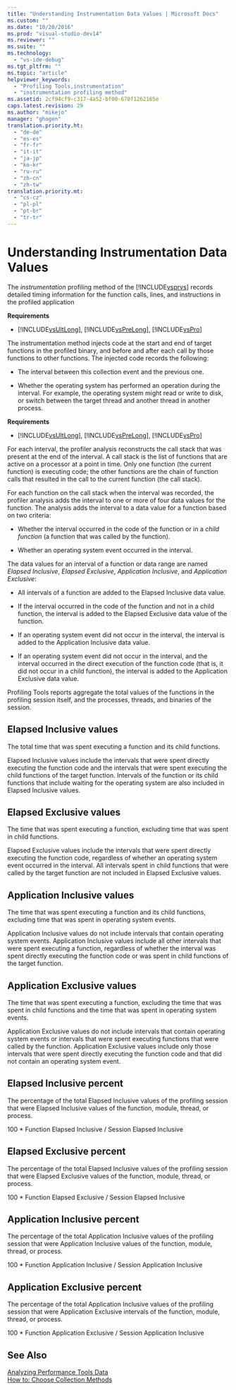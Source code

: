 ```yaml
---
title: "Understanding Instrumentation Data Values | Microsoft Docs"
ms.custom: ""
ms.date: "10/20/2016"
ms.prod: "visual-studio-dev14"
ms.reviewer: ""
ms.suite: ""
ms.technology: 
  - "vs-ide-debug"
ms.tgt_pltfrm: ""
ms.topic: "article"
helpviewer_keywords: 
  - "Profiling Tools,instrumentation"
  - "instrumentation profiling method"
ms.assetid: 2cf94cf9-c317-4a52-bf00-670f1262165e
caps.latest.revision: 29
ms.author: "mikejo"
manager: "ghogen"
translation.priority.ht: 
  - "de-de"
  - "es-es"
  - "fr-fr"
  - "it-it"
  - "ja-jp"
  - "ko-kr"
  - "ru-ru"
  - "zh-cn"
  - "zh-tw"
translation.priority.mt: 
  - "cs-cz"
  - "pl-pl"
  - "pt-br"
  - "tr-tr"
---
```

# Understanding Instrumentation Data Values
The *instrumentation* profiling method of the [!INCLUDE[vsprvs](../code-quality/includes/vsprvs_md.md)] records detailed timing information for the function calls, lines, and instructions in the profiled application  
  
 **Requirements**  
  
-   [!INCLUDE[vsUltLong](../code-quality/includes/vsultlong_md.md)], [!INCLUDE[vsPreLong](../code-quality/includes/vsprelong_md.md)], [!INCLUDE[vsPro](../code-quality/includes/vspro_md.md)]  
  
 The instrumentation method injects code at the start and end of target functions in the profiled binary, and before and after each call by those functions to other functions. The injected code records the following:  
  
-   The interval between this collection event and the previous one.  
  
-   Whether the operating system has performed an operation during the interval. For example, the operating system might read or write to disk, or switch between the target thread and another thread in another process.  
  
 **Requirements**  
  
-   [!INCLUDE[vsUltLong](../code-quality/includes/vsultlong_md.md)], [!INCLUDE[vsPreLong](../code-quality/includes/vsprelong_md.md)], [!INCLUDE[vsPro](../code-quality/includes/vspro_md.md)]  
  
 For each interval, the profiler analysis reconstructs the call stack that was present at the end of the interval. A call stack is the list of functions that are active on a processor at a point in time. Only one function (the current function) is executing code; the other functions are the chain of function calls that resulted in the call to the current function (the call stack).  
  
 For each function on the call stack when the interval was recorded, the profiler analysis adds the interval to one or more of four data values for the function. The analysis adds the interval to a data value for a function based on two criteria:  
  
-   Whether the interval occurred in the code of the function or in a *child function* (a function that was called by the function).  
  
-   Whether an operating system event occurred in the interval.  
  
 The data values for an interval of a function or data range are named *Elapsed Inclusive*, *Elapsed Exclusive*, *Application Inclusive*, and *Application Exclusive*:  
  
-   All intervals of a function are added to the Elapsed Inclusive data value.  
  
-   If the interval occurred in the code of the function and not in a child function, the interval is added to the Elapsed Exclusive data value of the function.  
  
-   If an operating system event did not occur in the interval, the interval is added to the Application Inclusive data value.  
  
-   If an operating system event did not occur in the interval, and the interval occurred in the direct execution of the function code (that is, it did not occur in a child function), the interval is added to the Application Exclusive data value.  
  
 Profiling Tools reports aggregate the total values of the functions in the profiling session itself, and the processes, threads, and binaries of the session.  
  
## Elapsed Inclusive values  
 The total time that was spent executing a function and its child functions.  
  
 Elapsed Inclusive values include the intervals that were spent directly executing the function code and the intervals that were spent executing the child functions of the target function. Intervals of the function or its child functions that include waiting for the operating system are also included in Elapsed Inclusive values.  
  
## Elapsed Exclusive values  
 The time that was spent executing a function, excluding time that was spent in child functions.  
  
 Elapsed Exclusive values include the intervals that were spent directly executing the function code, regardless of whether an operating system event occurred in the interval. All intervals spent in child functions that were called by the target function are not included in Elapsed Exclusive values.  
  
## Application Inclusive values  
 The time that was spent executing a function and its child functions, excluding time that was spent in operating system events.  
  
 Application Inclusive values do not include intervals that contain operating system events. Application Inclusive values include all other intervals that were spent executing a function, regardless of whether the interval was spent directly executing the function code or was spent in child functions of the target function.  
  
## Application Exclusive values  
 The time that was spent executing a function, excluding the time that was spent in child functions and the time that was spent in operating system events.  
  
 Application Exclusive values do not include intervals that contain operating system events or intervals that were spent executing functions that were called by the function. Application Exclusive values include only those intervals that were spent directly executing the function code and that did not contain an operating system event.  
  
## Elapsed Inclusive percent  
 The percentage of the total Elapsed Inclusive values of the profiling session that were Elapsed Inclusive values of the function, module, thread, or process.  
  
 100 * Function Elapsed Inclusive / Session Elapsed Inclusive  
  
## Elapsed Exclusive percent  
 The percentage of the total Elapsed Inclusive values of the profiling session that were Elapsed Exclusive values of the function, module, thread, or process.  
  
 100 * Function Elapsed Exclusive / Session Elapsed Inclusive  
  
## Application Inclusive percent  
 The percentage of the total Application Inclusive values of the profiling session that were Application Inclusive values of the function, module, thread, or process.  
  
 100 * Function Application Inclusive / Session Application Inclusive  
  
## Application Exclusive percent  
 The percentage of the total Application Inclusive values of the profiling session that were Application Exclusive intervals of the function, module, thread, or process.  
  
 100 * Function Application Exclusive / Session Application Inclusive  
  
## See Also  
 [Analyzing Performance Tools Data](../profiling/analyzing-performance-tools-data.md)   
 [How to: Choose Collection Methods](../profiling/how-to--choose-collection-methods.md)